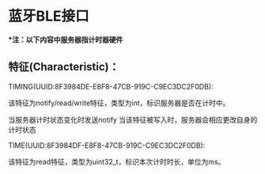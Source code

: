 # 蓝牙BLE接口

__*注：以下内容中服务器指计时器硬件__


## 特征(Characteristic)：

TIMING(UUID:8F3984DE-E8F8-47CB-919C-C9EC3DC2F0DB):

该特征为notify/read/write特征，类型为int，标识服务器是否在计时中。

当服务器计时状态变化时发送notify
当该特征被写入时，服务器会相应更改自身的计时状态

TIME(UUID:8F3984DF-E8F8-47CB-919C-C9EC3DC2F0DB):

该特征为read特征，类型为uint32_t，标识本次计时时长，单位为ms。